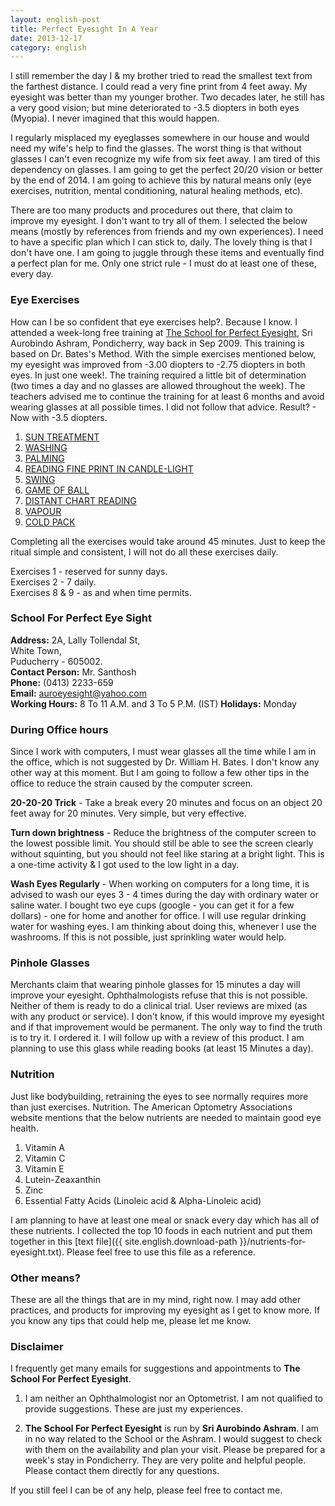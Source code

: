 ```yaml
---
layout: english-post
title: Perfect Eyesight In A Year
date: 2013-12-17
category: english
---
```


I still remember the day I & my brother tried to read the smallest text from the farthest distance. I could read a very fine print from 4 feet away. My eyesight was better than my younger brother. Two decades later, he still has a very good vision; but mine deteriorated to -3.5 diopters in both eyes (Myopia). I never imagined that this would happen.  

I regularly misplaced my eyeglasses somewhere in our house and would need my wife's help to find the glasses. The worst thing is that without glasses I can't even recognize my wife from six feet away. I am tired of this dependency on glasses. I am going to get the perfect 20/20 vision or better by the end of 2014. I am going to achieve this by natural means only (eye exercises, nutrition, mental conditioning, natural healing methods, etc).   

There are too many products and procedures out there, that claim to improve my eyesight. I don't want to try all of them. I selected the below means (mostly by references from friends and my own experiences). I need to have a specific plan which I can stick to, daily. The lovely thing is that I don't have one. I am going to juggle through these items and eventually find a perfect plan for me. Only one strict rule - I must do at least one of these, every day.  

### Eye Exercises

How can I be so confident that eye exercises help?. Because I know. I attended a week-long free training at [The School for Perfect Eyesight][school-url], Sri Aurobindo Ashram, Pondicherry, way back in Sep 2009. This training is based on Dr. Bates's Method. With the simple exercises mentioned below, my eyesight was improved from -3.00 diopters to -2.75 diopters in both eyes. In just one week!. The training required a little bit of determination (two times a day and no glasses are allowed throughout the week). The teachers advised me to continue the training for at least 6 months and avoid wearing glasses at all possible times. I did not follow that advice. Result? - Now with -3.5 diopters. 

1. [SUN TREATMENT][1]
2. [WASHING][2]
3. [PALMING][3]
4. [READING FINE PRINT IN CANDLE-LIGHT][4]
5. [SWING][5]
6. [GAME OF BALL][6]
7. [DISTANT CHART READING][7]
8. [VAPOUR][8]
9. [COLD PACK][9]

[1]: http://motherandsriaurobindo.in/#_StaticContent/SriAurobindoAshram/-03%20The%20Ashram/Departments/School%20For%20Perfect%20Eyesight/-01%20Sun%20Treatment.htm
[2]: http://motherandsriaurobindo.in/#_StaticContent/SriAurobindoAshram/-03%20The%20Ashram/Departments/School%20For%20Perfect%20Eyesight/-02%20Washing.htm
[3]: http://motherandsriaurobindo.in/#_StaticContent/SriAurobindoAshram/-03%20The%20Ashram/Departments/School%20For%20Perfect%20Eyesight/-03%20Palming.htm
[4]: http://motherandsriaurobindo.in/#_StaticContent/SriAurobindoAshram/-03%20The%20Ashram/Departments/School%20For%20Perfect%20Eyesight/-04%20Reading%20Fine%20Print%20in%20Candle-Light.htm
[5]: http://motherandsriaurobindo.in/#_StaticContent/SriAurobindoAshram/-03%20The%20Ashram/Departments/School%20For%20Perfect%20Eyesight/-05%20Swing.htm
[6]: http://motherandsriaurobindo.in/#_StaticContent/SriAurobindoAshram/-03%20The%20Ashram/Departments/School%20For%20Perfect%20Eyesight/-06%20Game%20of%20Ball.htm
[7]: http://motherandsriaurobindo.in/#_StaticContent/SriAurobindoAshram/-03%20The%20Ashram/Departments/School%20For%20Perfect%20Eyesight/-07%20Distant%20Chart%20Reading.htm
[8]: http://motherandsriaurobindo.in/#_StaticContent/SriAurobindoAshram/-03%20The%20Ashram/Departments/School%20For%20Perfect%20Eyesight/-08%20Vapour.htm
[9]: http://motherandsriaurobindo.in/#_StaticContent/SriAurobindoAshram/-03%20The%20Ashram/Departments/School%20For%20Perfect%20Eyesight/-09%20Cold%20Pack.htm

[school-url]: http://motherandsriaurobindo.in/#_StaticContent/SriAurobindoAshram/-03%20The%20Ashram/Departments/School%20For%20Perfect%20Eyesight/-00%20Contents.htm

Completing all the exercises would take around 45 minutes. Just to keep the ritual simple and consistent, I will not do all these exercises daily.   

Exercises 1 - reserved for sunny days.  
Exercises 2 - 7 daily.  
Exercises 8 & 9 - as and when time permits.  

### School For Perfect Eye Sight

**Address:** 2A, Lally Tollendal St,  
White Town,   
Puducherry - 605002.  
**Contact Person:** Mr. Santhosh  
**Phone:** (0413) 2233-659   
**Email:** auroeyesight@yahoo.com  
**Working Hours:** 8 To 11 A.M. and 3 To 5 P.M. (IST) 
**Holidays:** Monday  

### During Office hours

Since I work with computers, I must wear glasses all the time while I am in the office, which is not suggested by Dr. William H. Bates. I don't know any other way at this moment. But I am going to follow a few other tips in the office to reduce the strain caused by the computer screen.  

**20-20-20 Trick** - Take a break every 20 minutes and focus on an object 20 feet away for 20 minutes. Very simple, but very effective.  

**Turn down brightness** - Reduce the brightness of the computer screen to the lowest possible limit. You should still be able to see the screen clearly without squinting, but you should not feel like staring at a bright light. This is a one-time activity & I got used to the low light in a day.  

**Wash Eyes Regularly** - When working on computers for a long time, it is advised to wash our eyes 3 - 4 times during the day with ordinary water or saline water. I bought two eye cups (google - you can get it for a few dollars) - one for home and another for office. I will use regular drinking water for washing eyes. I am thinking about doing this, whenever I use the washrooms. If this is not possible, just sprinkling water would help.  

### Pinhole Glasses

Merchants claim that wearing pinhole glasses for 15 minutes a day will improve your eyesight. Ophthalmologists refuse that this is not possible. Neither of them is ready to do a clinical trial. User reviews are mixed (as with any product or service). I don't know, if this would improve my eyesight and if that improvement would be permanent. The only way to find the truth is to try it. I ordered it. I will follow up with a review of this product. I am planning to use this glass while reading books (at least 15 Minutes a day).  

### Nutrition

Just like bodybuilding, retraining the eyes to see normally requires more than just exercises. Nutrition. The American Optometry Associations website mentions that the below nutrients are needed to maintain good eye health.  

1. Vitamin A
2. Vitamin C
3. Vitamin E
4. Lutein-Zeaxanthin
5. Zinc
6. Essential Fatty Acids (Linoleic acid & Alpha-Linoleic acid)

I am planning to have at least one meal or snack every day which has all of these nutrients. I collected the top 10 foods in each nutrient and put them together in this [text file]({{ site.english.download-path }}/nutrients-for-eyesight.txt). Please feel free to use this file as a reference.  

### Other means?

These are all the things that are in my mind, right now. I may add other practices, and products for improving my eyesight as I get to know more. If you know any tips that could help me, please let me know.  

### Disclaimer

I frequently get many emails for suggestions and appointments to **The School For Perfect Eyesight**.   

1) I am neither an Ophthalmologist nor an Optometrist. I am not qualified to provide suggestions. These are just my experiences.   

2) **The School For Perfect Eyesight** is run by **Sri Aurobindo Ashram**. I am in no way related to the School or the Ashram. I would suggest to check with them on the availability and plan your visit. Please be prepared for a week's stay in Pondicherry. They are very polite and helpful people. Please contact them directly for any questions.

If you still feel I can be of any help, please feel free to contact me.  
